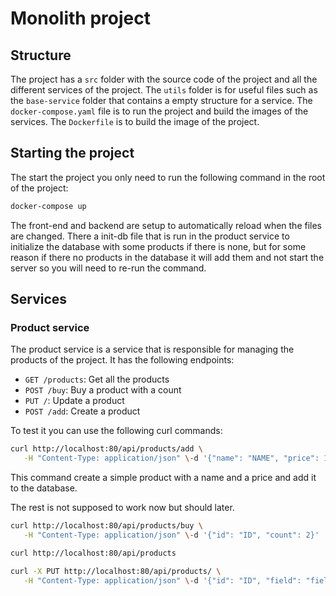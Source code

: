 # Monolith project

## Structure

The project has a `src` folder with the source code of the project and all the different services of the project. The `utils` folder is for useful files such as the `base-service` folder that contains a empty structure for a service. The `docker-compose.yaml` file is to run the project and build the images of the services. The `Dockerfile` is to build the image of the project.

## Starting the project

The start the project you only need to run the following command in the root of the project:

```bash
docker-compose up
```

The front-end and backend are setup to automatically reload when the files are changed.
There a init-db file that is run in the product service to initialize the database with some products if there is none, but for some reason if there no products in the database it will add them and not start the server so you will need to re-run the command.


## Services

### Product service

The product service is a service that is responsible for managing the products of the project. It has the following endpoints:

- `GET /products`: Get all the products
- `POST /buy`: Buy a product with a count 
- `PUT /`: Update a product
- `POST /add`: Create a product

To test it you can use the following curl commands:

```bash
curl http://localhost:80/api/products/add \
   -H "Content-Type: application/json" \-d '{"name": "NAME", "price": 10}'
```
This command create a simple product with a name and a price and add it to the database.


The rest is not supposed to work now but should later.

```bash
curl http://localhost:80/api/products/buy \
   -H "Content-Type: application/json" \-d '{"id": "ID", "count": 2}'

curl http://localhost:80/api/products 

curl -X PUT http://localhost:80/api/products/ \
   -H "Content-Type: application/json" \-d '{"id": "ID", "field": "field_to_change", "updateValue": "new_value"}'
```
